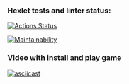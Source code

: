 ### Hexlet tests and linter status:
[![Actions Status](https://github.com/Reyka141/frontend-project-44/actions/workflows/hexlet-check.yml/badge.svg)](https://github.com/Reyka141/frontend-project-44/actions)

[![Maintainability](https://api.codeclimate.com/v1/badges/22d93dbec6b712e2e7b5/maintainability)](https://codeclimate.com/github/Reyka141/frontend-project-44/maintainability)

### Video with install and play game
[![asciicast](https://asciinema.org/a/8Dcq0qL3yOfmBsv6aVyfCxqwF.svg)](https://asciinema.org/a/8Dcq0qL3yOfmBsv6aVyfCxqwF)